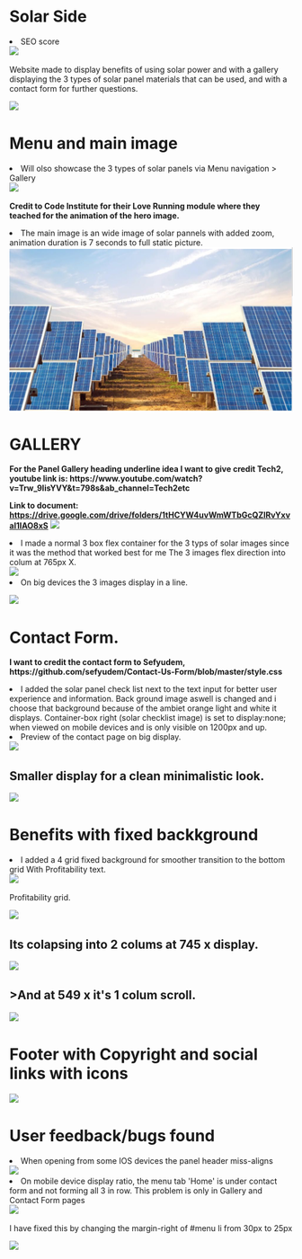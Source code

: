 <h1>Solar Side</h1> 

<li>SEO score</li> 
<img src="https://i.imgur.com/vzoeCqY.png">

Website made to display benefits of using solar power and with a gallery displaying the 3 types of solar panel materials that can be used, and with a contact form for further questions.  

<p><img src="https://i.imgur.com/J90AUy2.png"></p>


<h1>Menu and main image</h1> 
<li>Will olso showcase the 3 types of solar panels via Menu navigation > Gallery</li> 

 <img src="https://i.imgur.com/4lTOugA.png">


<p><strong>Credit to Code Institute for their Love Running module where they teached for the animation of the hero image.</strong>
<li>The main image is an wide image of solar pannels with added zoom, animation duration is 7 seconds to full static picture.</li>
<img src="images/hero.image.png">

<h1>GALLERY</h1>

<p><strong>For the Panel Gallery heading underline idea I want to give credit Tech2, youtube link is: 
https://www.youtube.com/watch?v=Trw_9lisYVY&t=798s&ab_channel=Tech2etc

Link to document: https://drive.google.com/drive/folders/1tHCYW4uvWmWTbGcQZlRvYxval1IAO8xS</strong>
<img src="https://i.imgur.com/EgI0NOV.png">

<li>I made a normal 3 box flex container for the 3 typs of solar images since it was the method that worked best for me
The 3 images flex direction into colum at 765px X.</li>
<img src="https://i.imgur.com/bhMS95V.png">

<li>On big devices the 3 images display in a line.</li>

<img src="https://i.imgur.com/6nNpw5Q.png"></p>


<h1>Contact Form.</h1>

<p><strong>I want to credit the contact form to Sefyudem, https://github.com/sefyudem/Contact-Us-Form/blob/master/style.css</strong>

<li>I added the solar panel check list next to the text input for better user experience and information. 
Back ground image aswell is changed and i choose that background because of the ambiet orange light and white it displays.
Container-box right (solar checklist image) is set to display:none; when viewed on mobile devices and is only visible on 1200px and up.</li>

<li>Preview of the contact page on big display.</li>

<img src="https://i.imgur.com/FBdCtIn.png">

<h2>Smaller display for a clean minimalistic look.</h2>

<img src="https://i.imgur.com/GhVDCKs.png"></p>



<h1><strong>Benefits with fixed backkground</strong></h1>
<li>I added a 4 grid fixed background for smoother transition to the bottom grid With Profitability text.</li>
<img src="https://i.imgur.com/e19ktLe.png">

Profitability grid. 

<img src="https://i.imgur.com/RKanDub.png">

<h2>Its colapsing into 2 colums at 745 x display.</h2>

<img src="https://i.imgur.com/fuyrKGa.png"> 

<h2>>And at 549 x it's 1 colum scroll.</h2>
<img src="https://i.imgur.com/G1zPdv8.png"></p>


<h1><strong>Footer with Copyright and social links with icons</strong></h1>
<img src="https://i.imgur.com/gEgcg2k.png">


<h1>User feedback/bugs found</h1>

<li>When opening from some IOS devices the panel header miss-aligns</li>
<img src="https://i.imgur.com/1VZ4SIu.png">

<li>On mobile device display ratio, the menu tab 'Home' is under contact form and not forming all 3 in row. This problem is only in Gallery and Contact Form pages</li>
<img src="https://i.imgur.com/xYrFqdg.png">
<p>I have fixed this by changing the margin-right of #menu li from 30px to 25px</p>
<img src="https://i.imgur.com/qBZvLmi.png">

